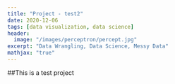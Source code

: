 ```yaml
---
title: "Project - test2"
date: 2020-12-06
tags: [data visualization, data science]
header:
  image: "/images/perceptron/percept.jpg"
excerpt: "Data Wrangling, Data Science, Messy Data"
mathjax: "true"
---
```

##This is a test project 
